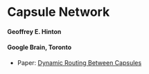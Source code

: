 # Capsule Network

#### Geoffrey E. Hinton
#### Google Brain, Toronto

- Paper: [Dynamic Routing Between Capsules]


[Dynamic Routing Between Capsules]:https://arxiv.org/pdf/1710.09829.pdf
